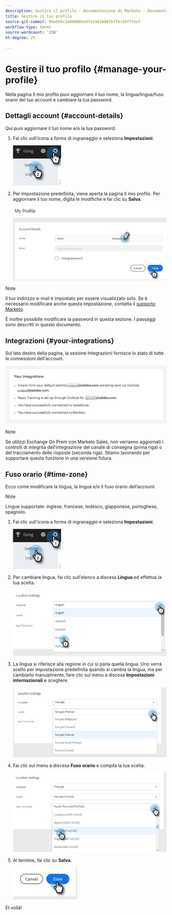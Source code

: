 ```yaml
---
description: Gestire il profilo - Documentazione di Marketo - Documentazione del prodotto
title: Gestire il tuo profilo
source-git-commit: 09a656c3a0d0002edfa1a61b987bff4c1dff33cf
workflow-type: tm+mt
source-wordcount: '258'
ht-degree: 2%

---
```


# Gestire il tuo profilo {#manage-your-profile}

Nella pagina Il mio profilo puoi aggiornare il tuo nome, la lingua/lingua/fuso orario del tuo account e cambiare la tua password.

## Dettagli account {#account-details}

Qui puoi aggiornare il tuo nome e/o la tua password.

1. Fai clic sull&#39;icona a forma di ingranaggio e seleziona **Impostazioni**.

   ![](assets/manage-your-profile-1.png)

1. Per impostazione predefinita, viene aperta la pagina Il mio profilo. Per aggiornare il tuo nome, digita le modifiche e fai clic su **Salva**.

   ![](assets/manage-your-profile-2.png)

>[!NOTE]
>
>Il tuo indirizzo e-mail è impostato per essere visualizzato solo. Se è necessario modificare anche questa impostazione, contatta il [supporto Marketo](https://nation.marketo.com/t5/Support/ct-p/Support).

È inoltre possibile modificare la password in questa sezione. I passaggi sono descritti in questo documento.

## Integrazioni {#your-integrations}

Sul lato destro della pagina, la sezione Integrazioni fornisce lo stato di tutte le connessioni dell’account.

![](assets/manage-your-profile-3.png)

>[!NOTE]
>
>Se utilizzi Exchange On Prem con Marketo Sales, non verranno aggiornati i controlli di integrità dell’integrazione del canale di consegna (prima riga) o del tracciamento delle risposte (seconda riga). Stiamo lavorando per supportare questa funzione in una versione futura.

## Fuso orario {#time-zone}

Ecco come modificare la lingua, la lingua e/o il fuso orario dell’account.

>[!NOTE]
>
>Lingue supportate: inglese, francese, tedesco, giapponese, portoghese, spagnolo.

1. Fai clic sull&#39;icona a forma di ingranaggio e seleziona **Impostazioni**.

   ![](assets/manage-your-profile-4.png)

1. Per cambiare lingua, fai clic sull&#39;elenco a discesa **Lingua** ed effettua la tua scelta.

   ![](assets/manage-your-profile-5.png)

1. La lingua si riferisce alla regione in cui si parla quella lingua. Uno verrà scelto per impostazione predefinita quando si cambia la lingua, ma per cambiarlo manualmente, fare clic sul menu a discesa **Impostazioni internazionali** e scegliere.

   ![](assets/manage-your-profile-6.png)

1. Fai clic sul menu a discesa **Fuso orario** e compila la tua scelta.

   ![](assets/manage-your-profile-7.png)

1. Al termine, fai clic su **Salva**.

   ![](assets/manage-your-profile-8.png)

Et voilà!
